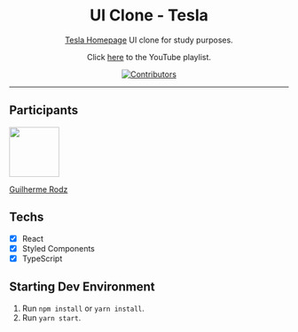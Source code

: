 <h1 align="center">
UI Clone - Tesla
</h1>

<p align="center"><a href="https://tesla.com">Tesla Homepage</a> UI clone for study purposes.</p>
<p align="center">Click <a href="https://www.youtube.com/playlist?list=PL85ITvJ7FLohTZv9cC5-PrZ39Q3cugWqp">here</a> to the YouTube playlist.</p>

<p align="center">
  <a href="https://github.com/rocketseat-content/youtube-clone-tesla-homepage/graphs/contributors">
    <img src="https://img.shields.io/github/contributors/rocketseat-content/youtube-clone-tesla-homepage?color=%236633cc&logoColor=%236633cc&style=flat" alt="Contributors">
  </a>
</p>

<hr>

## Participants

[<img src="https://avatars1.githubusercontent.com/u/47192593?s=60&v=4" width="90px;"/>](https://github.com/jjunieko.github.io)

[Guilherme Rodz](https://github.com/guilhermerodz)

## Techs

- [x] React
- [x] Styled Components
- [x] TypeScript

## Starting Dev Environment

1. Run `npm install` or `yarn install`.<br />
2. Run `yarn start`.<br />
